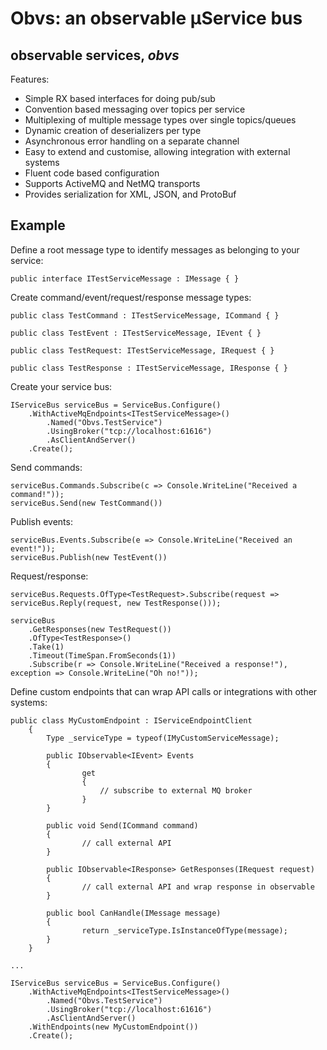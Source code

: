 ﻿
# Obvs: an observable µService bus
## observable services, *obvs*

Features:

* Simple RX based interfaces for doing pub/sub
* Convention based messaging over topics per service
* Multiplexing of multiple message types over single topics/queues
* Dynamic creation of deserializers per type
* Asynchronous error handling on a separate channel
* Easy to extend and customise, allowing integration with external systems
* Fluent code based configuration
* Supports ActiveMQ and NetMQ transports
* Provides serialization for XML, JSON, and ProtoBuf

## Example

Define a root message type to identify messages as belonging to your service:

	public interface ITestServiceMessage : IMessage { }

Create command/event/request/response message types:

	public class TestCommand : ITestServiceMessage, ICommand { }

	public class TestEvent : ITestServiceMessage, IEvent { }

	public class TestRequest: ITestServiceMessage, IRequest { }
	
	public class TestResponse : ITestServiceMessage, IResponse { }

Create your service bus:

	IServiceBus serviceBus = ServiceBus.Configure()
        .WithActiveMqEndpoints<ITestServiceMessage>()
            .Named("Obvs.TestService")
            .UsingBroker("tcp://localhost:61616")
            .AsClientAndServer()
        .Create();

Send commands:

	serviceBus.Commands.Subscribe(c => Console.WriteLine("Received a command!"));
	serviceBus.Send(new TestCommand())

Publish events:

	serviceBus.Events.Subscribe(e => Console.WriteLine("Received an event!"));
	serviceBus.Publish(new TestEvent())
	
Request/response:

	serviceBus.Requests.OfType<TestRequest>.Subscribe(request => serviceBus.Reply(request, new TestResponse()));
	
	serviceBus
		.GetResponses(new TestRequest())
		.OfType<TestResponse>()
		.Take(1)
		.Timeout(TimeSpan.FromSeconds(1))
		.Subscribe(r => Console.WriteLine("Received a response!"), exception => Console.WriteLine("Oh no!"));

Define custom endpoints that can wrap API calls or integrations with other systems:
	
	public class MyCustomEndpoint : IServiceEndpointClient
    	{
        	Type _serviceType = typeof(IMyCustomServiceMessage);

        	public IObservable<IEvent> Events
        	{
            		get
            		{
                		// subscribe to external MQ broker
            		}
        	}

        	public void Send(ICommand command)
        	{
            		// call external API
        	}

        	public IObservable<IResponse> GetResponses(IRequest request)
        	{
            		// call external API and wrap response in observable
        	}

        	public bool CanHandle(IMessage message)
        	{
            		return _serviceType.IsInstanceOfType(message);
        	}
    	}
		
	...

	IServiceBus serviceBus = ServiceBus.Configure()
		.WithActiveMqEndpoints<ITestServiceMessage>()
            .Named("Obvs.TestService")
            .UsingBroker("tcp://localhost:61616")
            .AsClientAndServer()
		.WithEndpoints(new MyCustomEndpoint())
		.Create();
